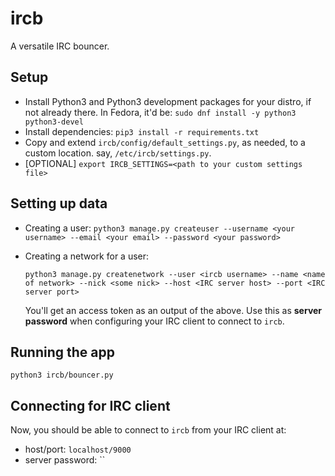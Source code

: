 # ircb

A versatile IRC bouncer.


## Setup
- Install Python3 and Python3 development packages for your distro, if not already there.
  In Fedora, it'd be: ``sudo dnf install -y python3 python3-devel``
- Install dependencies: ``pip3 install -r requirements.txt``
- Copy and extend ``ircb/config/default_settings.py``, as needed, to a custom
  location. say, ``/etc/ircb/settings.py``.
- [OPTIONAL] ``export IRCB_SETTINGS=<path to your custom settings file>``

## Setting up data
- Creating a user: ``python3 manage.py createuser --username <your username> --email <your email> --password <your password>``
- Creating a network for a user:

  ```
  python3 manage.py createnetwork --user <ircb username> --name <name of network> --nick <some nick> --host <IRC server host> --port <IRC server port>
  ```
  You'll get an access token as an output of the above. Use this as
  **server password** when configuring your IRC client to connect to ``ircb``.

## Running the app

```
python3 ircb/bouncer.py
```

## Connecting for IRC client

Now, you should be able to connect to ``ircb`` from your IRC client at:
- host/port: ``localhost/9000``
- server password: <your network access token>``
